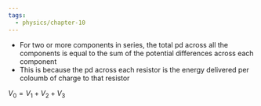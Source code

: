 ```yaml
---
tags:
  - physics/chapter-10
---
```

- For two or more components in series, the total pd across all the components is equal to the sum of the potential differences across each component
- This is because the pd across each resistor is the energy delivered per coloumb of charge to that resistor

$V_0 = V_1 + V_2 + V_3$